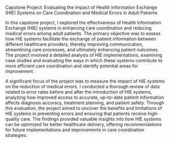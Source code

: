 Capstone Project: Evaluating the Impact of Health Information Exchange (HIE) Systems on Care Coordination and Medical Errors in Adult Patients

In this capstone project, I explored the effectiveness of Health Information Exchange (HIE) systems in enhancing care coordination and reducing medical errors among adult patients. The primary objective was to assess how HIE systems facilitate the exchange of patient information between different healthcare providers, thereby improving communication, streamlining care processes, and ultimately enhancing patient outcomes. The project involved a detailed analysis of HIE implementations, examining case studies and evaluating the ways in which these systems contribute to more efficient care coordination and identify potential areas for improvement.

A significant focus of the project was to measure the impact of HIE systems on the reduction of medical errors. I conducted a thorough review of data related to error rates before and after the introduction of HIE systems, analyzing how improved access to accurate, up-to-date patient information affects diagnosis accuracy, treatment planning, and patient safety. Through this evaluation, the project aimed to uncover the benefits and limitations of HIE systems in preventing errors and ensuring that patients receive high-quality care. The findings provided valuable insights into how HIE systems can be optimized for better healthcare delivery, offering recommendations for future implementations and improvements in care coordination strategies.
